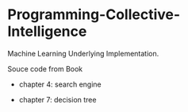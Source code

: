 # Programming-Collective-Intelligence
Machine Learning Underlying Implementation.

Souce code from Book<Programming Collective Intelligence>

* chapter 4: search engine

* chapter 7: decision tree
